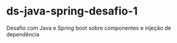 # ds-java-spring-desafio-1
Desafio com Java e Spring boot sobre componentes e injeção de dependência
